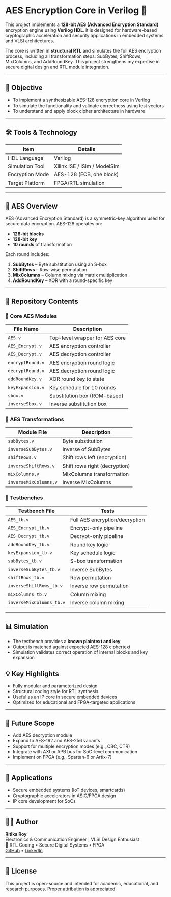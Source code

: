 # AES Encryption Core in Verilog 🔐

This project implements a **128-bit AES (Advanced Encryption Standard)** encryption engine using **Verilog HDL**. It is designed for hardware-based cryptographic acceleration and security applications in embedded systems and VLSI architectures.

The core is written in **structural RTL** and simulates the full AES encryption process, including all transformation steps: SubBytes, ShiftRows, MixColumns, and AddRoundKey. This project strengthens my expertise in secure digital design and RTL module integration.

---

## 🎯 Objective

- To implement a synthesizable AES-128 encryption core in Verilog
- To simulate the functionality and validate correctness using test vectors
- To understand and apply block cipher architecture in hardware

---

## 🛠️ Tools & Technology

| Item              | Details                        |
|-------------------|--------------------------------|
| HDL Language      | Verilog                        |
| Simulation Tool   | Xilinx ISE / ISim / ModelSim   |
| Encryption Mode   | AES-128 (ECB, one block)       |
| Target Platform   | FPGA/RTL simulation            |

---

## 🔐 AES Overview

AES (Advanced Encryption Standard) is a symmetric-key algorithm used for secure data encryption. AES-128 operates on:
- **128-bit blocks**
- **128-bit key**
- **10 rounds** of transformation

Each round includes:
1. **SubBytes** – Byte substitution using an S-box
2. **ShiftRows** – Row-wise permutation
3. **MixColumns** – Column mixing via matrix multiplication
4. **AddRoundKey** – XOR with a round-specific key

---

## 📂 Repository Contents

### 🔹 Core AES Modules

| File Name             | Description                       |
|----------------------|------------------------------------|
| `AES.v`              | Top-level wrapper for AES core     |
| `AES_Encrypt.v`      | AES encryption controller          |
| `AES_Decrypt.v`      | AES decryption controller          |
| `encryptRound.v`     | AES encryption round logic         |
| `decryptRound.v`     | AES decryption round logic         |
| `addRoundKey.v`      | XOR round key to state             |
| `keyExpansion.v`     | Key schedule for 10 rounds         |
| `sbox.v`             | Substitution box (ROM-based)       |
| `inverseSbox.v`      | Inverse substitution box           |

### 🔹 AES Transformations

| Module File             | Description                        |
|-------------------------|-------------------------------------|
| `subBytes.v`            | Byte substitution                   |
| `inverseSubBytes.v`     | Inverse of SubBytes                 |
| `shiftRows.v`           | Shift rows left (encryption)        |
| `inverseShiftRows.v`    | Shift rows right (decryption)       |
| `mixColumns.v`          | MixColumns transformation           |
| `inverseMixColumns.v`   | Inverse MixColumns                  |

### 🔹 Testbenches

| Testbench File            | Tests                            |
|---------------------------|----------------------------------|
| `AES_tb.v`                | Full AES encryption/decryption   |
| `AES_Encrypt_tb.v`        | Encrypt-only pipeline            |
| `AES_Decrypt_tb.v`        | Decrypt-only pipeline            |
| `addRoundKey_tb.v`        | Round key logic                  |
| `keyExpansion_tb.v`       | Key schedule logic               |
| `subBytes_tb.v`           | S-box transformation             |
| `inverseSubBytes_tb.v`    | Inverse SubBytes                 |
| `shiftRows_tb.v`          | Row permutation                  |
| `inverseShiftRows_tb.v`   | Inverse row permutation          |
| `mixColumns_tb.v`         | Column mixing                    |
| `inverseMixColumns_tb.v`  | Inverse column mixing            |


---

## 📊 Simulation

- The testbench provides a **known plaintext and key**
- Output is matched against expected AES-128 ciphertext
- Simulation validates correct operation of internal blocks and key expansion



## 💡 Key Highlights

- Fully modular and parameterized design
- Structural coding style for RTL synthesis
- Useful as an IP core in secure embedded devices
- Optimized for educational and FPGA-targeted applications

---

## 🚀 Future Scope

- Add AES decryption module
- Expand to AES-192 and AES-256 variants
- Support for multiple encryption modes (e.g., CBC, CTR)
- Integrate with AXI or APB bus for SoC-level communication
- Implement on FPGA (e.g., Spartan-6 or Artix-7)

---

## 📌 Applications

- Secure embedded systems (IoT devices, smartcards)
- Cryptographic accelerators in ASIC/FPGA design
- IP core development for SoCs

---

## 👩‍💻 Author

**Ritika Roy**  
Electronics & Communication Engineer | VLSI Design Enthusiast  
🔐 RTL Coding • Secure Digital Systems • FPGA  
[GitHub](https://github.com/ritikaroy01) • [LinkedIn](https://www.linkedin.com/in/ritikaroy01)

---

## 📜 License

This project is open-source and intended for academic, educational, and research purposes. Proper attribution is appreciated.
